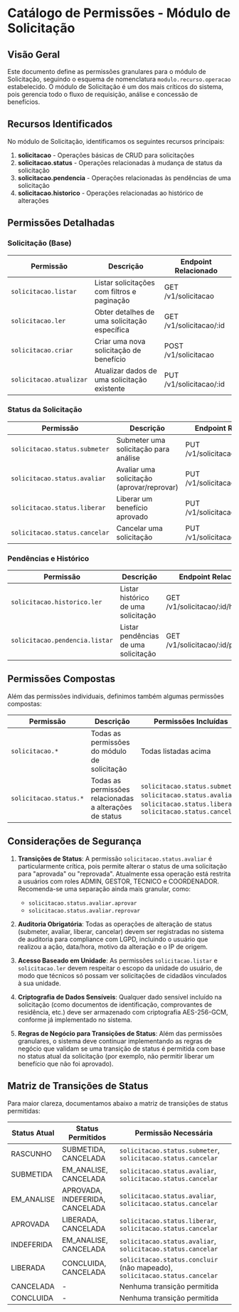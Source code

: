 # Catálogo de Permissões - Módulo de Solicitação

## Visão Geral

Este documento define as permissões granulares para o módulo de Solicitação, seguindo o esquema de nomenclatura `modulo.recurso.operacao` estabelecido. O módulo de Solicitação é um dos mais críticos do sistema, pois gerencia todo o fluxo de requisição, análise e concessão de benefícios.

## Recursos Identificados

No módulo de Solicitação, identificamos os seguintes recursos principais:

1. **solicitacao** - Operações básicas de CRUD para solicitações
2. **solicitacao.status** - Operações relacionadas à mudança de status da solicitação
3. **solicitacao.pendencia** - Operações relacionadas às pendências de uma solicitação
4. **solicitacao.historico** - Operações relacionadas ao histórico de alterações

## Permissões Detalhadas

### Solicitação (Base)

| Permissão | Descrição | Endpoint Relacionado |
|-----------|-----------|----------------------|
| `solicitacao.listar` | Listar solicitações com filtros e paginação | GET /v1/solicitacao |
| `solicitacao.ler` | Obter detalhes de uma solicitação específica | GET /v1/solicitacao/:id |
| `solicitacao.criar` | Criar uma nova solicitação de benefício | POST /v1/solicitacao |
| `solicitacao.atualizar` | Atualizar dados de uma solicitação existente | PUT /v1/solicitacao/:id |

### Status da Solicitação

| Permissão | Descrição | Endpoint Relacionado |
|-----------|-----------|----------------------|
| `solicitacao.status.submeter` | Submeter uma solicitação para análise | PUT /v1/solicitacao/:id/submeter |
| `solicitacao.status.avaliar` | Avaliar uma solicitação (aprovar/reprovar) | PUT /v1/solicitacao/:id/avaliar |
| `solicitacao.status.liberar` | Liberar um benefício aprovado | PUT /v1/solicitacao/:id/liberar |
| `solicitacao.status.cancelar` | Cancelar uma solicitação | PUT /v1/solicitacao/:id/cancelar |

### Pendências e Histórico

| Permissão | Descrição | Endpoint Relacionado |
|-----------|-----------|----------------------|
| `solicitacao.historico.ler` | Listar histórico de uma solicitação | GET /v1/solicitacao/:id/historico |
| `solicitacao.pendencia.listar` | Listar pendências de uma solicitação | GET /v1/solicitacao/:id/pendencias |

## Permissões Compostas

Além das permissões individuais, definimos também algumas permissões compostas:

| Permissão | Descrição | Permissões Incluídas |
|-----------|-----------|----------------------|
| `solicitacao.*` | Todas as permissões do módulo de solicitação | Todas listadas acima |
| `solicitacao.status.*` | Todas as permissões relacionadas a alterações de status | `solicitacao.status.submeter`, `solicitacao.status.avaliar`, `solicitacao.status.liberar`, `solicitacao.status.cancelar` |

## Considerações de Segurança

1. **Transições de Status**: A permissão `solicitacao.status.avaliar` é particularmente crítica, pois permite alterar o status de uma solicitação para "aprovada" ou "reprovada". Atualmente essa operação está restrita a usuários com roles ADMIN, GESTOR, TECNICO e COORDENADOR. Recomenda-se uma separação ainda mais granular, como:
   - `solicitacao.status.avaliar.aprovar`
   - `solicitacao.status.avaliar.reprovar`

2. **Auditoria Obrigatória**: Todas as operações de alteração de status (submeter, avaliar, liberar, cancelar) devem ser registradas no sistema de auditoria para compliance com LGPD, incluindo o usuário que realizou a ação, data/hora, motivo da alteração e o IP de origem.

3. **Acesso Baseado em Unidade**: As permissões `solicitacao.listar` e `solicitacao.ler` devem respeitar o escopo da unidade do usuário, de modo que técnicos só possam ver solicitações de cidadãos vinculados à sua unidade.

4. **Criptografia de Dados Sensíveis**: Qualquer dado sensível incluído na solicitação (como documentos de identificação, comprovantes de residência, etc.) deve ser armazenado com criptografia AES-256-GCM, conforme já implementado no sistema.

5. **Regras de Negócio para Transições de Status**: Além das permissões granulares, o sistema deve continuar implementando as regras de negócio que validam se uma transição de status é permitida com base no status atual da solicitação (por exemplo, não permitir liberar um benefício que não foi aprovado).

## Matriz de Transições de Status

Para maior clareza, documentamos abaixo a matriz de transições de status permitidas:

| Status Atual | Status Permitidos | Permissão Necessária |
|--------------|-------------------|----------------------|
| RASCUNHO | SUBMETIDA, CANCELADA | `solicitacao.status.submeter`, `solicitacao.status.cancelar` |
| SUBMETIDA | EM_ANALISE, CANCELADA | `solicitacao.status.avaliar`, `solicitacao.status.cancelar` |
| EM_ANALISE | APROVADA, INDEFERIDA, CANCELADA | `solicitacao.status.avaliar`, `solicitacao.status.cancelar` |
| APROVADA | LIBERADA, CANCELADA | `solicitacao.status.liberar`, `solicitacao.status.cancelar` |
| INDEFERIDA | EM_ANALISE, CANCELADA | `solicitacao.status.avaliar`, `solicitacao.status.cancelar` |
| LIBERADA | CONCLUIDA, CANCELADA | `solicitacao.status.concluir` (não mapeado), `solicitacao.status.cancelar` |
| CANCELADA | - | Nenhuma transição permitida |
| CONCLUIDA | - | Nenhuma transição permitida |
